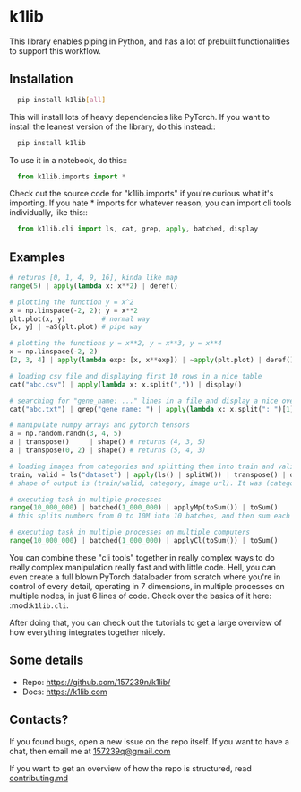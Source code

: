 # k1lib

This library enables piping in Python, and has a lot of prebuilt functionalities
to support this workflow.

## Installation

```bash
  pip install k1lib[all]
```

This will install lots of heavy dependencies like PyTorch. If you want to install
the leanest version of the library, do this instead::

```bash
  pip install k1lib
```

To use it in a notebook, do this::

```python
  from k1lib.imports import *
```

Check out the source code for "k1lib.imports" if you're curious what it's
importing. If you hate \* imports for whatever reason, you can import cli
tools individually, like this::

```python
  from k1lib.cli import ls, cat, grep, apply, batched, display
```

## Examples

```python
# returns [0, 1, 4, 9, 16], kinda like map
range(5) | apply(lambda x: x**2) | deref()

# plotting the function y = x^2
x = np.linspace(-2, 2); y = x**2
plt.plot(x, y)         # normal way
[x, y] | ~aS(plt.plot) # pipe way

# plotting the functions y = x**2, y = x**3, y = x**4
x = np.linspace(-2, 2)
[2, 3, 4] | apply(lambda exp: [x, x**exp]) | ~apply(plt.plot) | deref()

# loading csv file and displaying first 10 rows in a nice table
cat("abc.csv") | apply(lambda x: x.split(",")) | display()

# searching for "gene_name: ..." lines in a file and display a nice overview of just the gene names alone
cat("abc.txt") | grep("gene_name: ") | apply(lambda x: x.split(": ")[1]) | batched(4) | display()

# manipulate numpy arrays and pytorch tensors
a = np.random.randn(3, 4, 5)
a | transpose()     | shape() # returns (4, 3, 5)
a | transpose(0, 2) | shape() # returns (5, 4, 3)

# loading images from categories and splitting them into train and valid sets. Image url: dataset/categoryA/image1.jpg
train, valid = ls("dataset") | apply(ls() | splitW()) | transpose() | deref()
# shape of output is (train/valid, category, image url). It was (category, train/valid, image url) before going through transpose()

# executing task in multiple processes
range(10_000_000) | batched(1_000_000) | applyMp(toSum()) | toSum()
# this splits numbers from 0 to 10M into 10 batches, and then sum each batch in parallel, and then sum the results of each batch

# executing task in multiple processes on multiple computers
range(10_000_000) | batched(1_000_000) | applyCl(toSum()) | toSum()
```

You can combine these "cli tools" together in really complex ways to do really complex
manipulation really fast and with little code. Hell, you can even create a full blown
PyTorch dataloader from scratch where you're in control of every detail, operating in 7
dimensions, in multiple processes on multiple nodes, in just 6 lines of code. Check over
the basics of it here: :mod:`k1lib.cli`.

After doing that, you can check out the tutorials to get a large overview of how everything
integrates together nicely.

## Some details

- Repo: https://github.com/157239n/k1lib/
- Docs: https://k1lib.com

## Contacts?

If you found bugs, open a new issue on the repo itself. If you want to have a chat, then email me at 157239q@gmail.com

If you want to get an overview of how the repo is structured, read [contributing.md](contributing.md)
